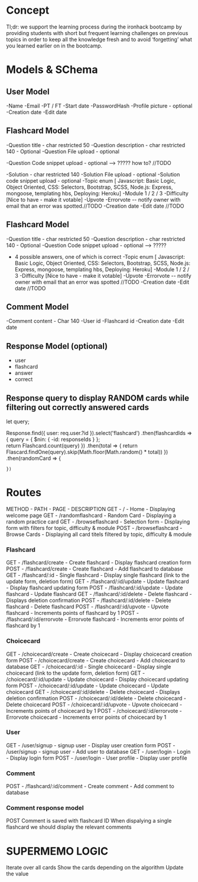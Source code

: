 # Concept

Tl;dr: we support the learning process during the ironhack bootcamp by providing students with short but frequent learning challenges on previous topics in order to keep all the knowledge fresh and to avoid ‘forgetting’ what you learned earlier on in the bootcamp.

# Models & SChema

## User Model

-Name
-Email
-PT / FT
-Start date
-PasswordHash
-Profile picture - optional
-Creation date
-Edit date

## Flashcard Model

-Question title - char restricted 50
-Question description - char restricted 140 - Optional
-Question File upload - optional

-Question Code snippet upload - optional --> ????? how to? //TODO

-Solution - char restricted 140
-Solution File upload - optional
-Solution code snippet upload - optional
-Topic enum [ Javascript: Basic Logic, Object Oriented, CSS: Selectors, Bootstrap, SCSS, Node.js: Express, mongoose, templating hbs, Deploying: Heroku]
-Module 1 / 2 / 3
-Difficulty [Nice to have - make it votable]
-Upvote
-Errorvote -- notify owner with email that an error was spotted.//TODO
-Creation date
-Edit date //TODO

## Flashcard Model

-Question title - char restricted 50
-Question description - char restricted 140 - Optional
-Question Code snippet upload - optional --> ?????

- 4 possible answers, one of which is correct
  -Topic enum [ Javascript: Basic Logic, Object Oriented, CSS: Selectors, Bootstrap, SCSS, Node.js: Express, mongoose, templating hbs, Deploying: Heroku]
  -Module 1 / 2 / 3
  -Difficulty [Nice to have - make it votable]
  -Upvote
  -Errorvote -- notify owner with email that an error was spotted //TODO
  -Creation date
  -Edit date //TODO

## Comment Model

-Comment content - Char 140
-User id
-Flashcard id
-Creation date
-Edit date

## Response Model (optional)

- user
- flashcard
- answer
- correct

## Response query to display RANDOM cards while filtering out correctly answered cards

let query;

Response.find({ user: req.user.?id }).select('flashcard')
.then(flashcardIds => {
query = {
$nin: {
-id: responseIds
}
};  
 return Flashcard.count(query)
})
.then(total => {
return Flascard.findOne(query).skip(Math.floor(Math.random() \* total))
})
.then(randomCard => {

    })

# Routes

METHOD - PATH - PAGE - DESCRIPTION
GET - / - Home - Displaying welcome page
GET - /randomflashcard - Random Card - Displaying a random practice card
GET - /browseflashcard - Selection form - Displaying form with filters for topic, difficulty & module
POST - /browseflashcard - Browse Cards - Displaying all card titels filtered by topic, difficulty & module

### Flashcard

GET - /flashcard/create - Create flashcard - Display flashcard creation form
POST - /flashcard/create - Create flashcard - Add flashcard to database
GET - /flashcard/:id - Single flashcard - Display single flashcard (link to the update form, deletion form)
GET - /flashcard/:id/update - Update flashcard - Display flashcard updating form
POST - /flashcard/:id/update - Update flashcard - Update flashcard
GET - /flashcard/:id/delete - Delete flashcard - Displays deletion confirmation
POST - /flashcard/:id/delete - Delete flashcard - Delete flashcard
POST - /flashcard/:id/upvote - Upvote flashcard - Increments points of flashcard by 1
POST - /flashcard/:id/errorvote - Errorvote flashcard - Increments error points of flashcard by 1

### Choicecard

GET - /choicecard/create - Create choicecard - Display choicecard creation form
POST - /choicecard/create - Create choicecard - Add choicecard to database
GET - /choicecard/:id - Single choicecard - Display single choicecard (link to the update form, deletion form)
GET - /choicecard/:id/update - Update choicecard - Display choicecard updating form
POST - /choicecard/:id/update - Update choicecard - Update choicecard
GET - /choicecard/:id/delete - Delete choicecard - Displays deletion confirmation
POST - /choicecard/:id/delete - Delete choicecard - Delete choicecard
POST - /choicecard/:id/upvote - Upvote choicecard - Increments points of choicecard by 1
POST - /choicecard/:id/errorvote - Errorvote choicecard - Increments error points of choicecard by 1

### User

GET - /user/signup - signup user - Display user creation form
POST - /user/signup - signup user - Add user to database
GET - /user/login - Login - Display login form
POST - /user/login - User profile - Display user profile

### Comment

POST - /flashcard/:id/comment - Create comment - Add comment to database

### Comment response model

POST Comment is saved with flashcard ID
When dispalying a single flashcard we should display the relevant comments

# SUPERMEMO LOGIC

Iterate over all cards
Show the cards depending on the algorithm
Update the value
